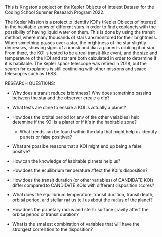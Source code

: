 This is Kingston's project on the Kepler Objects of Interest Dataset for the Coding School Summer Research Program 2022.

The Kepler Mission is a project to identify KOI's (Kepler Objects of Interest) in the habitable zones of different stars in order to find exoplanets with the possibility of having liquid water on them. This is done by using the transit method, where many thousands of stars are monitored for their brightness. When something passes over a star, the brightness of the star slightly decreases, showing signs of a transit and that a planet is orbiting that star. From there, the KOI is tested to be a real transit-like event, and the size and temperature of the KOI and star are both calculated in order to determine if it is habitable.
The Kepler space telescope was retired in 2018, but the search for exoplanets is still continuing with other missions and space telescopes such as TESS.


RESEARCH QUESTIONS:
* Why does a transit reduce brightness? Why does something passing between the star and the observer create a dip?
* What tests are done to ensure a KOI is actually a planet?
* How does the orbital period (or any of the other variables) help determine if the KOI is a planet or if it's in the habitable zone?
  + What trends can be found within the data that might help us identify planets or false positives?
* What are possible reasons that a KOI might end up being a false positive?
* How can the knowledge of habitable planets help us?
* How does the equilibrium temperature affect the KOI's disposition?
* How does the transit duration (or other variables) of CANDIDATE KOIs differ compared to CANDIDATE KOIs with different disposition scores?
* What does the equilibrium temperature, transit duration, transit depth, orbital period, and stellar radius tell us about the radius of the planet?
* How does the planetary radius and stellar surface gravity affect the orbital period or transit duration?

* What is the smallest combination of variables that will have the strongest correlation to the disposition?

